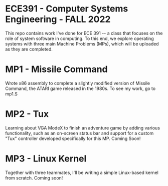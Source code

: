 # ECE391 - Computer Systems Engineering - FALL 2022

 This repo contains work I've done for ECE 391 -- a class that focuses on the role of system software in computing. To this end, we explore operating systems with
 three main Machine Problems (MPs), which will be uploaded as they are completed.

# MP1 - Missile Command 
Wrote x86 assembly to complete a slightly modified version of Missile Command, the ATARI game released in the 1980s. To see my work, go to mp1.S
# MP2 - Tux 
Learning about VGA ModeX to finish an adventure game by adding various functionality, such as an on-screen status bar and support for a custom "Tux" controller
developed specifically for this MP. Coming Soon!
# MP3 - Linux Kernel
Together with three teammates, I'll be writing a simple Linux-based kernel from scratch. Coming soon!
